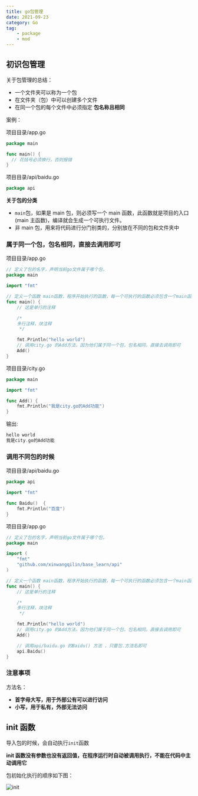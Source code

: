 ```yaml
---
title: go包管理
date: 2021-09-23
category: Go
tag:
    - package
    - mod
---
```


## 初识包管理

关于包管理的总结：

-   一个文件夹可以称为一个包
-   在文件夹（包）中可以创建多个文件
-   在同一个包的每个文件中必须指定 **包名称且相同**

<!-- more -->

案例：

项目目录/app.go

```go
package main

func main() {
  // 花括号必须换行，否则报错
}
```

项目目录/api/baidu.go

```go
package api


```

**关于包的分类**

-   `main`包，如果是 main 包，则必须写一个 main 函数，此函数就是项目的入口(main 主函数)，编译就会生成一个可执行文件。
-   非 main 包，用来将代码进行分门别类的，分别放在不同的包和文件夹中

### 属于同一个包，包名相同，直接去调用即可

项目目录/app.go

```go
// 定义了包的名字，声明当前go文件属于哪个包，
package main

import "fmt"

// 定义一个函数 main函数，程序开始执行的函数，每一个可执行的函数必须包含一个main函数
func main() {
	// 这是单行的注释

	/*
	多行注释，块注释
	 */

	fmt.Println("hello world")
	// 调用city.go 的Add方法，因为他们属于同一个包，包名相同，直接去调用即可
	Add()
}
```

项目目录/city.go

```go
package main

import "fmt"

func Add() {
	fmt.Println("我是city.go的Add功能")
}

```

输出:

```go
hello world
我是city.go的Add功能
```

### 调用不同包的时候

项目目录/api/baidu.go

```go
package api

import "fmt"

func Baidu()  {
	fmt.Println("百度")
}

```

项目目录/app.go

```go
// 定义了包的名字，声明当前go文件属于哪个包，
package main

import (
	"fmt"
	"github.com/xinwangqilin/base_learn/api"
)

// 定义一个函数 main函数，程序开始执行的函数，每一个可执行的函数必须包含一个main函数
func main() {
	// 这是单行的注释

	/*
	多行注释，块注释
	 */

	fmt.Println("hello world")
	// 调用city.go 的Add方法，因为他们属于同一个包，包名相同，直接去调用即可
	Add()

	// 调用api/baidu.go 的Baidu() 方法 ，只要包.方法名即可
	api.Baidu()
}
```

### 注意事项

方法名：

-   **首字母大写，用于外部公有可以进行访问**
-   **小写，用于私有，外部无法访问**

## init 函数

导入包的时候，会自动执行`init`函数

**init 函数没有参数也没有返回值，在程序运行时自动被调用执行，不能在代码中主动调用它**

包初始化执行的顺序如下图：

![init](https://xingqiu-tuchuang-1256524210.cos.ap-shanghai.myqcloud.com/4021/image-20210921145405183.png)
